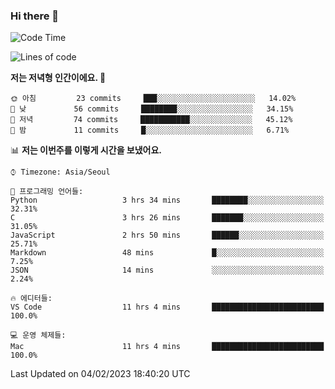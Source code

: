 ### Hi there 👋

<!--START_SECTION:waka-->
![Code Time](http://img.shields.io/badge/Code%20Time-74%20hrs%204%20mins-blue)

![Lines of code](https://img.shields.io/badge/%EC%A0%80%EB%8A%94%20%EC%97%AC%ED%83%9C%EA%B9%8C%EC%A7%80%20-74%20Thousand%20%EC%A4%84%EC%9D%98%20%EC%BD%94%EB%93%9C%EB%A5%BC%20%EC%9E%91%EC%84%B1%ED%96%88%EC%96%B4%EC%9A%94.-blue)

**저는 저녁형 인간이에요. 🦉** 

```text
🌞 아침         23 commits     ███░░░░░░░░░░░░░░░░░░░░░░   14.02% 
🌆 낮　         56 commits     ████████░░░░░░░░░░░░░░░░░   34.15% 
🌃 저녁         74 commits     ███████████░░░░░░░░░░░░░░   45.12% 
🌙 밤　         11 commits     █░░░░░░░░░░░░░░░░░░░░░░░░   6.71%

```


📊 **저는 이번주를 이렇게 시간을 보냈어요.** 

```text
⌚︎ Timezone: Asia/Seoul

💬 프로그래밍 언어들: 
Python                   3 hrs 34 mins       ████████░░░░░░░░░░░░░░░░░   32.31% 
C                        3 hrs 26 mins       ███████░░░░░░░░░░░░░░░░░░   31.05% 
JavaScript               2 hrs 50 mins       ██████░░░░░░░░░░░░░░░░░░░   25.71% 
Markdown                 48 mins             █░░░░░░░░░░░░░░░░░░░░░░░░   7.25% 
JSON                     14 mins             ░░░░░░░░░░░░░░░░░░░░░░░░░   2.24%

🔥 에디터들: 
VS Code                  11 hrs 4 mins       █████████████████████████   100.0%

💻 운영 체제들: 
Mac                      11 hrs 4 mins       █████████████████████████   100.0%

```


 Last Updated on 04/02/2023 18:40:20 UTC
<!--END_SECTION:waka-->
